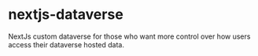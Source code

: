 # nextjs-dataverse
NextJs custom dataverse for those who want more control over how users access their dataverse hosted data.
